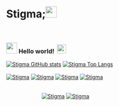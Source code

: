 # Stigma;<img src="https://github.com/TheDudeThatCode/TheDudeThatCode/blob/master/Assets/Mario_Hello_Big.gif" width="30px">

<br>


### <img src="https://github.com/TheDudeThatCode/TheDudeThatCode/blob/master/Assets/Hi.gif" width="29px"> **Hello world!** &nbsp;<img src="https://github.com/TheDudeThatCode/TheDudeThatCode/blob/master/Assets/Earth.gif" width="24px">



[![Stigma GitHub stats](https://github-readme-stats.vercel.app/api?username=spiderbuddy411&show_icons=true&theme=cobalt)](https://github.com/spiderbuddy411)
[![Stigma Top Langs](https://github-readme-stats.vercel.app/api/top-langs/?username=spiderbuddy411&layout=compact&show_icons=true&theme=cobalt)](https://github.com/spiderbuddy411)
<br>
<br>
[![Stigma](https://img.shields.io/badge/MySQL-00000F?style=for-the-badge&logo=MYSQL&logoColor=white)](https://github.com/spiderbuddy411) 
[![Stigma](https://img.shields.io/badge/PostgreSQL-316192?style=for-the-badge&logo=POSTGRESQL&logoColor=white)](https://github.com/spiderbuddy411) 
[![Stigma](https://img.shields.io/badge/MariaDB-003545?style=for-the-badge&logo=mariadb&logoColor=white)](https://github.com/spiderbuddy411) 
[![Stigma](https://img.shields.io/badge/MongoDB-4EA94B?style=for-the-badge&logo=mongodb&logoColor=white)](https://github.com/spiderbuddy411)  
<br>
<br>
                        [![Stigma](https://img.shields.io/badge/LinkedIn-0077B5?style=for-the-badge&logo=linkedin&logoColor=white)](https://www.linkedin.com/in/brunohenriquecruvinel/) 
[![Stigma](https://img.shields.io/badge/Discord-7289DA?style=for-the-badge&logo=discord&logoColor=white)](http://codebuilding.org/)




